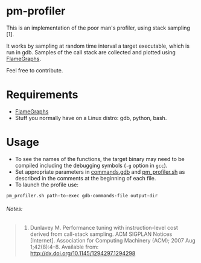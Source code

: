 pm-profiler
============

This is an implementation of the poor man's profiler, using stack sampling \[1].

It works by sampling at random time interval a target executable, which is run in gdb.
Samples of the call stack are collected and plotted using [FlameGraphs][1].

Feel free to contribute.

Requirements
================

- [FlameGraphs][1]
- Stuff you normally have on a Linux distro: gdb, python, bash.

Usage
=========

- To see the names of the functions, the target binary may need to be compiled including the debugging symbols (`-g` option in `gcc`).
- Set appropriate parameters in [commands.gdb](./commands.gdb) and [pm_profiler.sh](./pm_profiler.sh) as described in the comments at the beginning of each file.
- To launch the profile use:
```
pm_profiler.sh path-to-exec gdb-commands-file output-dir
```

###### Notes:
> 1. Dunlavey M. Performance tuning with instruction-level cost derived from call-stack sampling. ACM SIGPLAN Notices [Internet]. Association for Computing Machinery (ACM); 2007 Aug 1;42(8):4–8. Available from: http://dx.doi.org/10.1145/1294297.1294298

[1]: https://github.com/brendangregg/FlameGraph
